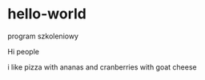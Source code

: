 # hello-world
program szkoleniowy

Hi people

i like pizza with ananas and cranberries  with goat cheese 
